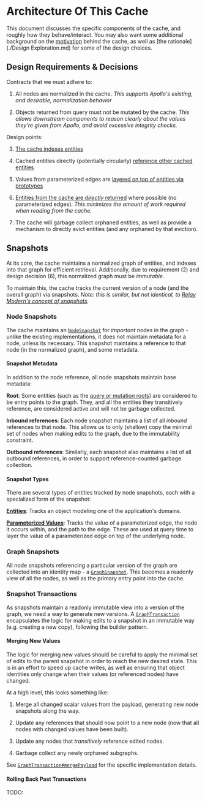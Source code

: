 # Architecture Of This Cache

This document discusses the specific components of the cache, and roughly how they behave/interact.  You may also want some additional background on the [motivation](./Motivation.md) behind the cache, as well as [the rationale](./Design Exploration.md) for some of the design choices.


## Design Requirements & Decisions

Contracts that we must adhere to:

1. All nodes are normalized in the cache.  _This supports Apollo's existing, and desirable, normalization behavior_

2. Objects returned from query must not be mutated by the cache.  _This allows downstream components to reason clearly about the values they're given from Apollo, and avoid excessive integrity checks._

Design points:

3. [The cache indexes entities](./Design%20Exploration.md#entities)

4. Cached entities directly (potentially circularly) [reference other cached entities](./Design%20Exploration.md#normalized-graph-cache)

5. Values from parameterized edges are [layered on top of entities via prototypes](./Design%20Exploration.md#dealing-with-parameterized-edges)

6. [Entities from the cache are _directly_ returned](./Design%20Exploration.md#normalized-graph-cache) where possible (no parameterized edges).  _This minimizes the amount of work required when reading from the cache._

7. The cache will garbage collect orphaned entities, as well as provide a mechanism to directly evict entities (and any orphaned by that eviction).


## Snapshots

At its core, the cache maintains a normalized graph of entities, and indexes into that graph for efficient retrieval.  Additionally, due to requirement (2) and design decision (6), this normalized graph must be _immutable_.

To maintain this, the cache tracks the current version of a node (and the overall graph) via snapshots.  _Note: this is similar, but not identical, to [Relay Modern's concept of snapshots](https://github.com/facebook/relay/blob/master/packages/relay-runtime/ARCHITECTURE.md#example-data-flow-reading-and-observing-the-store)._


### Node Snapshots

The cache maintains an [`NodeSnapshot`](../src/NodeSnapshot.ts) for _important_ nodes in the graph - unlike the existing implementations, it does not maintain metadata for a node, unless its necessary.  This snapshot maintains a reference to that node (in the normalized graph), and some metadata.


#### Snapshot Metadata

In addition to the node reference, all node snapshots maintain base metadata:

**Root**: Some entities (such as the [query or mutation roots](http://facebook.github.io/graphql/#sec-Type-System)) are considered to be entry points to the graph.  They, and all the entities they transitively reference, are considered active and will not be garbage collected.

**Inbound references**: Each node snapshot maintains a list of all _inbound_ references to that node.  This allows us to only (shallow) copy the minimal set of nodes when making edits to the graph, due to the immutability constraint.

**Outbound references**: Similarly, each snapshot also maintains a list of all
outbound references, in order to support reference-counted garbage collection.


#### Snapshot Types

There are several types of entities tracked by node snapshots, each with a specialized form of the snapshot:

[**Entities**](../src/NodeSnapshot.ts#L38-L69): Tracks an object modeling one of the application's domains.

[**Parameterized Values**](../src/NodeSnapshot.ts#L71-L111): Tracks the value of a parameterized edge, the node it occurs within, and the path to the edge.  These are used at query time to layer the value of a parameterized edge on top of the underlying node.


### Graph Snapshots

All node snapshots referencing a particular version of the graph are collected into an identity map - a [`GraphSnapshot`](../src/GraphSnapshot.ts).  This becomes a readonly view of all the nodes, as well as the primary entry point into the cache.


### Snapshot Transactions

As snapshots maintain a readonly immutable view into a version of the graph, we need a way to generate new versions.  A [`GraphTransaction`](../src/GraphTransaction.ts) encapsulates the logic for making edits to a snapshot in an immutable way (e.g. creating a new copy), following the builder pattern.


#### Merging New Values

The logic for merging new values should be careful to apply the minimal set of edits to the parent snapshot in order to reach the new desired state.  This is in an effort to speed up cache writes, as well as ensuring that object identities only change when their values (or referenced nodes) have changed.

At a high level, this looks something like:

1. Merge all changed scalar values from the payload, generating new node snapshots along the way.

2. Update any references that should now point to a new node (now that all nodes with changed values have been built).

3. Update any nodes that _transitively_ reference edited nodes.

4. Garbage collect any newly orphaned subgraphs.

See [`GraphTransaction#mergePayload`](../src/GraphTransaction.ts) for the specific implementation details.


#### Rolling Back Past Transactions

TODO:

